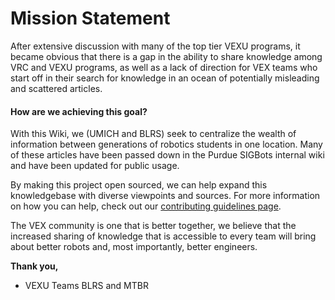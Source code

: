 # Mission Statement

After extensive discussion with many of the top tier VEXU programs, it became obvious that there is a gap in the ability to share knowledge among VRC and VEXU programs, as well as a lack of direction for VEX teams who start off in their search for knowledge in an ocean of potentially misleading and scattered articles.

#### How are we achieving this goal?

With this Wiki, we \(UMICH and BLRS\) seek to centralize the wealth of information between generations of robotics students in one location. Many of these articles have been passed down in the Purdue SIGBots internal wiki and have been updated for public usage. 

By making this project open sourced, we can help expand this knowledgebase with diverse viewpoints and sources. For more information on how you can help, check out our [contributing guidelines page](contributing-guidelines.md).

The VEX community is one that is better together, we believe that the increased sharing of knowledge that is accessible to every team will bring about better robots and, most importantly, better engineers.

**Thank you,**

* VEXU Teams BLRS and MTBR

